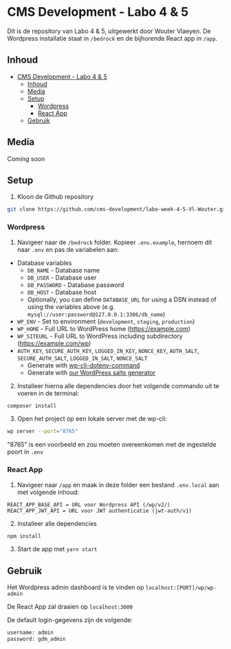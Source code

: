 # CMS Development - Labo 4 & 5

Dit is de repository van Labo 4 & 5, uitgewerkt door Wouter Vlaeyen. De Wordpress installatie staat in `/bedrock` en de bijhorende React app in `/app`.

## Inhoud

- [CMS Development - Labo 4 & 5](#cms-development---labo-4--5)
  - [Inhoud](#inhoud)
  - [Media](#media)
  - [Setup](#setup)
    - [Wordpress](#wordpress)
    - [React App](#react-app)
  - [Gebruik](#gebruik)

## Media

Coming soon

## Setup

1. Kloon de Github repository

```bash
git clone https://github.com/cms-development/labo-week-4-5-Vl-Wouter.git
```

### Wordpress

1. Navigeer naar de `/bedrock` folder. Kopieer `.env.example`, hernoem dit naar `.env` en pas de variabelen aan:

* Database variables
  * `DB_NAME` - Database name
  * `DB_USER` - Database user
  * `DB_PASSWORD` - Database password
  * `DB_HOST` - Database host
  * Optionally, you can define `DATABASE_URL` for using a DSN instead of using the variables above (e.g. `mysql://user:password@127.0.0.1:3306/db_name`)
* `WP_ENV` - Set to environment (`development`, `staging`, `production`)
* `WP_HOME` - Full URL to WordPress home (https://example.com)
* `WP_SITEURL` - Full URL to WordPress including subdirectory (https://example.com/wp)
* `AUTH_KEY`, `SECURE_AUTH_KEY`, `LOGGED_IN_KEY`, `NONCE_KEY`, `AUTH_SALT`, `SECURE_AUTH_SALT`, `LOGGED_IN_SALT`, `NONCE_SALT`
  * Generate with [wp-cli-dotenv-command](https://github.com/aaemnnosttv/wp-cli-dotenv-command)
  * Generate with [our WordPress salts generator](https://roots.io/salts.html)

2. Installeer hierna alle dependencies door het volgende commando uit te voeren in de terminal:

```bash
composer install
```

3. Open het project op een lokale server met de wp-cli:

```bash
wp server --port="8765"
```

"8765" is een voorbeeld en zou moeten overeenkomen met de ingestelde poort in `.env`

### React App

1. Navigeer naar `/app` en maak in deze folder een bestand `.env.local` aan met volgende inhoud:

```env
REACT_APP_BASE_API = URL voor Wordpress API (/wp/v2/)
REACT_APP_JWT_API = URL voor JWT authenticatie (jwt-auth/v1)
```

2. Installeer alle dependencies

```bash
npm install
```

3. Start de app met `yarn start`

## Gebruik

Het Wordpress admin dashboard is te vinden op `localhost:[PORT]/wp/wp-admin`

De React App zal draaien op `localhost:3000`

De default login-gegevens zijn de volgende:

```txt
username: admin
password: gdm_admin
```
